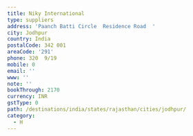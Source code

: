 ```yaml
---
title: Niky International
type: suppliers
address: 'Paanch Batti Circle  Residence Road  '
city: Jodhpur
country: India
postalCode: 342 001
areaCode: '291'
phone: 320  9/19
mobile: 0
email: ''
www: ''
note: ''
bookThrough: 2170
currency: INR
gstType: 0
path: /destinations/india/states/rajasthan/cities/jodhpur/
category:
  - H
---
```


